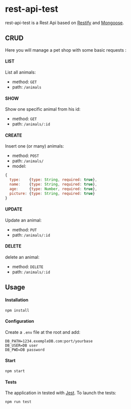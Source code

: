 # rest-api-test
rest-api-test is a Rest Api based on [Restify](https://github.com/restify/node-restify) and [Mongoose](https://github.com/Automattic/mongoose).

## CRUD
Here you will manage a pet shop with some basic requests :

#### LIST
List all animals:

* method: `GET`
* path: `/animals`

#### SHOW
Show one specific animal from his id:

* method: `GET`
* path: `/animals/:id`

#### CREATE
Insert one (or many) animals:

* method: `POST`
* path: `/animals/`
* model: 
```javascript
{
  type:    {type: String, required: true},
  name:    {type: String, required: true},
  age:     {type: Number, required: true},
  picture: {type: String, required: true}
}
```

#### UPDATE
Update an animal:

* method: `PUT`
* path: `/animals/:id`

#### DELETE
delete an animal:

* method: `DELETE`
* path: `/animals/:id`

## Usage
#### Installation

```
npm install
```
#### Configuration
Create a `.env` file at the root and add: 
```
DB_PATH=1234.exempleDB.com:port/yourbase
DB_USER=DB user
DB_PWD=DB password
```

#### Start
```
npm start
```

#### Tests
The application in tested with [Jest](https://facebook.github.io/jest/).
To launch the tests:
```
npm run test
```
